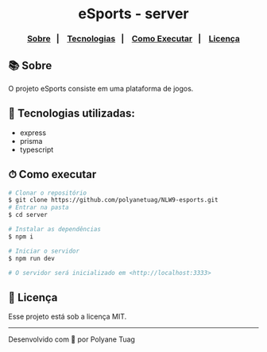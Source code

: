 <div align="center">
  <h1>eSports - server</h1>
</div>

<h3 align="center">  
  <p align="center">
    <a href="#-sobre">Sobre</a>&nbsp;&nbsp;&nbsp;|&nbsp;&nbsp;&nbsp;
    <a href="#-tecnologias">Tecnologias</a>&nbsp;&nbsp;&nbsp;|&nbsp;&nbsp;&nbsp;
    <a href="#-como-executar">Como Executar</a>&nbsp;&nbsp;&nbsp;|&nbsp;&nbsp;&nbsp;
    <a href="#-licença">Licença</a>
  </p>
</h3>

## 📚 Sobre

O projeto eSports consiste em uma plataforma de jogos.

## 🚀 Tecnologias utilizadas:

- express
- prisma
- typescript

## ⏱ Como executar

```bash
# Clonar o repositório
$ git clone https://github.com/polyanetuag/NLW9-esports.git
# Entrar na pasta
$ cd server

# Instalar as dependências
$ npm i

# Iniciar o servidor
$ npm run dev

# O servidor será inicializado em <http://localhost:3333>
```

## 📝 Licença

Esse projeto está sob a licença MIT.

---

Desenvolvido com 💜 por Polyane Tuag
